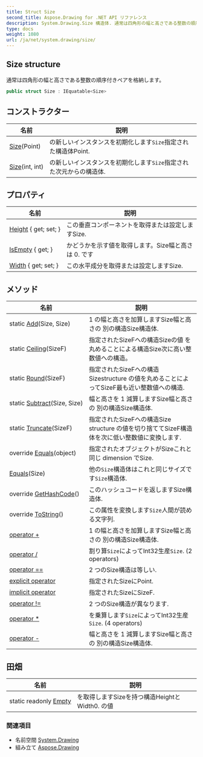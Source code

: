 ```yaml
---
title: Struct Size
second_title: Aspose.Drawing for .NET API リファレンス
description: System.Drawing.Size 構造体. 通常は四角形の幅と高さである整数の順序付きペアを格納します
type: docs
weight: 1080
url: /ja/net/system.drawing/size/
---
```

## Size structure

通常は四角形の幅と高さである整数の順序付きペアを格納します。

```csharp
public struct Size : IEquatable<Size>
```

## コンストラクター

| 名前 | 説明 |
| --- | --- |
| [Size](size/#constructor_1)(Point) | の新しいインスタンスを初期化します`Size`指定された構造体Point. |
| [Size](size/#constructor)(int, int) | の新しいインスタンスを初期化します`Size`指定された次元からの構造体. |

## プロパティ

| 名前 | 説明 |
| --- | --- |
| [Height](../../system.drawing/size/height/) { get; set; } | この垂直コンポーネントを取得または設定しますSize. |
| [IsEmpty](../../system.drawing/size/isempty/) { get; } | かどうかを示す値を取得します。Size幅と高さは 0. です |
| [Width](../../system.drawing/size/width/) { get; set; } | この水平成分を取得または設定しますSize. |

## メソッド

| 名前 | 説明 |
| --- | --- |
| static [Add](../../system.drawing/size/add/)(Size, Size) | 1 の幅と高さを加算しますSize幅と高さの 別の構造Size構造体. |
| static [Ceiling](../../system.drawing/size/ceiling/)(SizeF) | 指定されたSizeFへの構造Sizeの値 を丸めることによる構造Size次に高い整数値への構造。 |
| static [Round](../../system.drawing/size/round/)(SizeF) | 指定されたSizeFへの構造Sizestructure の値を丸めることによってSizeF最も近い整数値への構造. |
| static [Subtract](../../system.drawing/size/subtract/)(Size, Size) | 幅と高さを 1 減算しますSize幅と高さの 別の構造Size構造体. |
| static [Truncate](../../system.drawing/size/truncate/)(SizeF) | 指定されたSizeFへの構造Size structure の値を切り捨ててSizeF構造体を次に低い整数値に変換します. |
| override [Equals](../../system.drawing/size/equals/#equals_1)(object) | 指定されたオブジェクトがSizeこれと同じ dimension でSize. |
| [Equals](../../system.drawing/size/equals/#equals)(Size) | 他の`Size`構造体はこれと同じサイズです`Size`構造体. |
| override [GetHashCode](../../system.drawing/size/gethashcode/)() | このハッシュコードを返しますSize構造体. |
| override [ToString](../../system.drawing/size/tostring/)() | この属性を変換します`Size`人間が読める文字列. |
| [operator +](../../system.drawing/size/op_addition/) | 1 の幅と高さを加算しますSize幅と高さの 別の構造Size構造体. |
| [operator /](../../system.drawing/size/op_division/#op_division) | 割り算`Size`によってInt32生産`Size`. (2 operators) |
| [operator ==](../../system.drawing/size/op_equality/) | 2 つのSize構造は等しい. |
| [explicit operator](../../system.drawing/size/op_explicit/) | 指定されたSizeにPoint. |
| [implicit operator](../../system.drawing/size/op_implicit/) | 指定されたSizeにSizeF. |
| [operator !=](../../system.drawing/size/op_inequality/) | 2 つのSize構造が異なります. |
| [operator *](../../system.drawing/size/op_multiply/#op_multiply) | を乗算します`Size`によってInt32生産`Size`. (4 operators) |
| [operator -](../../system.drawing/size/op_subtraction/) | 幅と高さを 1 減算しますSize幅と高さの 別の構造Size構造体. |

## 田畑

| 名前 | 説明 |
| --- | --- |
| static readonly [Empty](../../system.drawing/size/empty/) | を取得しますSizeを持つ構造HeightとWidth0. の値 |

### 関連項目

* 名前空間 [System.Drawing](../../system.drawing/)
* 組み立て [Aspose.Drawing](../../)


